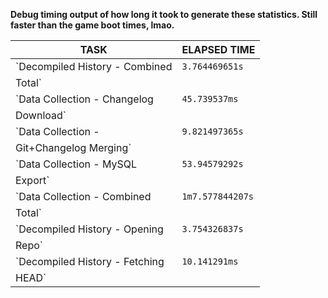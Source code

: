 **Debug timing output of how long it took to generate these statistics. Still faster than the game boot times, lmao.**



|              TASK              |   ELAPSED TIME   |
|--------------------------------|------------------|
| `Decompiled History - Combined | `3.764469651s`   |
| Total`                         |                  |
| `Data Collection - Changelog   | `45.739537ms`    |
| Download`                      |                  |
| `Data Collection -             | `9.821497365s`   |
| Git+Changelog Merging`         |                  |
| `Data Collection - MySQL       | `53.94579292s`   |
| Export`                        |                  |
| `Data Collection - Combined    | `1m7.577844207s` |
| Total`                         |                  |
| `Decompiled History - Opening  | `3.754326837s`   |
| Repo`                          |                  |
| `Decompiled History - Fetching | `10.141291ms`    |
| HEAD`                          |                  |

